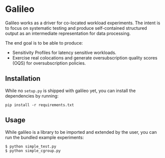 # Galileo

Galileo works as a driver for co-located workload experiments.
The intent is to focus on systematic testing and produce self-contained structured output  as an intermediate representation for data processing.

The end goal is to be able to produce:
 - Sensitivity Profiles for latency sensitive workloads.
 - Exercise real colocations and generate oversubscription quality scores (OQS) for oversubscription policies.

## Installation

While no `setup.py` is shipped with galileo yet, you can install the dependencies by running:

```
pip install -r requirements.txt
```

## Usage

While galileo is a library to be imported and extended by the user, you can run the bundled example experiments:

```
$ python simple_test.py
$ python simple_cgroup.py
```

